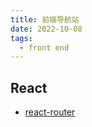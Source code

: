 ```yaml
---
title: 前端导航站
date: 2022-10-08
tags:
  - front end
---
```


## React

- [react-router](https://reactrouter.com/en/v6.3.0)
